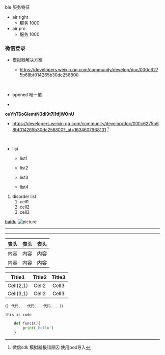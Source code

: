ble 服务特征

- air right 
  - 服务 1000
- air pro
  - 服务 1000







### 微信登录

- 模拟器解决方案

  - https://developers.weixin.qq.com/community/develop/doc/000c6275b68bf014265b30dc256800

    ​


- opened 唯一值
- ​

**ouYhT6oGiemtN3dI9t7l1tfjWOnU**



- https://developers.weixin.qq.com/community/develop/doc/000c6275b68bf014265b30dc256800?_at=1634607968131 [^1]

  ​


- list

   - list1


   - list2
   - list3
   - list4
1. disorder list
   1. cell1
   2. cell2
   3. cell3

[baidu](www.baidu.com)
![picture](http://mouapp.com/Mou_128.png)







----
****

| 表头   |  表头  |   表头 |
| ---- | :--: | ---: |
| 内容   |  内容  |   内容 |
| 内容   |  内容  |   内容 |




| Title1    | Title2 | Title3 |
| --------- | :----: | :----: |
| Cell(2,1) | Cell2  | Cell3  |
| Cell(3,1) | Cell2  | Cell3  |



(```)
  代码...
  代码...
  代码...
(```)





`this is code`

```python
    def func1(){
        print('hello')
    }

```
[^1]: 微信sdk 模拟器报错原因 使用pod导入
